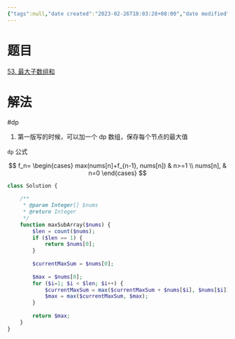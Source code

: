 ```yaml
---
{"tags":null,"date created":"2023-02-26T18:03:28+08:00","date modified":"2024-03-16T13:32:34+08:00","dg-publish":true,"view-date":"2024-03-16","view-count":1,"permalink":"/100 Programmer/300 Leetcode/具体题目/leetcode-53. 最大子数组和/","dgPassFrontmatter":true,"noteIcon":"2","created":"2023-02-26T18:03:28+08:00","updated":"2024-03-16T13:32:34+08:00"}
---
```



# 题目

[53. 最大子数组和](https://leetcode-cn.com/problems/maximum-subarray/)

# 解法

#dp 
1. 第一版写的时候，可以加一个 dp 数组，保存每个节点的最大值

`dp` 公式

$$
f_n=
\begin{cases}
max(nums[n]+f_{n-1}, nums[n]) & n>=1 \\
nums[n], & n=0
\end{cases}
$$

```php
class Solution {
    
    /**
     * @param Integer[] $nums
     * @return Integer
     */
    function maxSubArray($nums) {
        $len = count($nums);
        if ($len == 1) {
            return $nums[0];
        }
        
        $currentMaxSum = $nums[0];
        
        $max = $nums[0];
        for ($i=1; $i < $len; $i++) {
            $currentMaxSum = max($currentMaxSum + $nums[$i], $nums[$i]);
            $max = max($currentMaxSum, $max);
        }
        
        return $max;
    }
}

```
